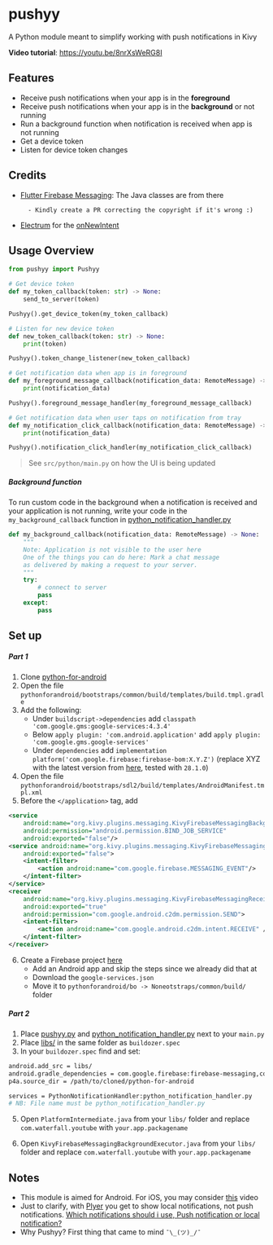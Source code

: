 # pushyy
A Python module meant to simplify working with push notifications in Kivy

**Video tutorial**: https://youtu.be/8nrXsWeRG8I

Features
--------------
- Receive push notifications when your app is in the **foreground**
- Receive push notifications when your app is in the **background** or not running
- Run a background function when notification is received when app is not running
- Get a device token
- Listen for device token changes

Credits
--------------
- [Flutter Firebase Messaging](https://github.com/FirebaseExtended/flutterfire/tree/master/packages/firebase_messaging/firebase_messaging): The Java classes are from there

        - Kindly create a PR correcting the copyright if it's wrong :)
- [Electrum](https://github.com/spesmilo/electrum/tree/master/electrum) for the [onNewIntent](https://github.com/spesmilo/electrum/blob/6650e6bbae12a79e12667857ee039f1b1f30c7e3/electrum/gui/kivy/main_window.py#L620)

Usage Overview
--------------
```python
from pushyy import Pushyy

# Get device token
def my_token_callback(token: str) -> None:
    send_to_server(token)

Pushyy().get_device_token(my_token_callback)

# Listen for new device token
def new_token_callback(token: str) -> None:
    print(token)

Pushyy().token_change_listener(new_token_callback)

# Get notification data when app is in foreground
def my_foreground_message_callback(notification_data: RemoteMessage) -> None:
    print(notification_data)

Pushyy().foreground_message_handler(my_foreground_message_callback)

# Get notification data when user taps on notification from tray
def my_notification_click_callback(notification_data: RemoteMessage) -> None:
    print(notification_data)

Pushyy().notification_click_handler(my_notification_click_callback)

```
> See `src/python/main.py` on how the UI is being updated

##### Background function
To run custom code in the background when a notification is received and your application is not running, write your code in the ```my_background_callback``` function in [python_notification_handler.py](src/python/python_notification_handler.py)
```python
def my_background_callback(notification_data: RemoteMessage) -> None:
    """
    Note: Application is not visible to the user here
    One of the things you can do here: Mark a chat message
    as delivered by making a request to your server.
    """
    try:
        # connect to server
        pass
    except:
        pass
```

Set up
--------------
##### Part 1
1. Clone [python-for-android](https://github.com/kivy/python-for-android)
2. Open the file `pythonforandroid/bootstraps/common/build/templates/build.tmpl.gradle`
3. Add the following:
    - Under `buildscript->dependencies` add `classpath 'com.google.gms:google-services:4.3.4'`
    - Below `apply plugin: 'com.android.application'` add `apply plugin: 'com.google.gms.google-services'`
    - Under `dependencies` add `implementation platform('com.google.firebase:firebase-bom:X.Y.Z')` (replace XYZ with the latest version from [here](https://firebase.google.com/docs/android/learn-more#bom), tested with `28.1.0`)
4. Open the file `pythonforandroid/bootstraps/sdl2/build/templates/AndroidManifest.tmpl.xml`
5. Before the `</application>` tag, add
```xml
<service
    android:name="org.kivy.plugins.messaging.KivyFirebaseMessagingBackgroundService"
    android:permission="android.permission.BIND_JOB_SERVICE"
    android:exported="false"/>
<service android:name="org.kivy.plugins.messaging.KivyFirebaseMessagingService"
    android:exported="false">
    <intent-filter>
        <action android:name="com.google.firebase.MESSAGING_EVENT"/>
    </intent-filter>
</service>
<receiver
    android:name="org.kivy.plugins.messaging.KivyFirebaseMessagingReceiver"
    android:exported="true"
    android:permission="com.google.android.c2dm.permission.SEND">
    <intent-filter>
        <action android:name="com.google.android.c2dm.intent.RECEIVE" />
    </intent-filter>
</receiver>
```
6. Create a Firebase project [here](https://console.firebase.google.com/)
    - Add an Android app and skip the steps since we already did that at
    - Download the `google-services.json`
    - Move it to `pythonforandroid/bo -> Noneotstraps/common/build/` folder
##### Part 2
1. Place [pushyy.py](src/python/pushyy.py) and [python_notification_handler.py](src/python/python_notification_handler.py) next to your `main.py`
2. Place [libs/](src/python/libs) in the same folder as `buildozer.spec`
3. In your `buildozer.spec` find and set:
```bash
android.add_src = libs/
android.gradle_dependencies = com.google.firebase:firebase-messaging,com.google.firebase:firebase-analytics,com.google.code.gson:gson:2.8.6
p4a.source_dir = /path/to/cloned/python-for-android

services = PythonNotificationHandler:python_notification_handler.py
# NB: File name must be python_notification_handler.py
```
5. Open `PlatformIntermediate.java` from your `libs/` folder and replace `com.waterfall.youtube` with `your.app.packagename`

6. Open `KivyFirebaseMessagingBackgroundExecutor.java` from your `libs/` folder and replace `com.waterfall.youtube` with `your.app.packagename`

Notes
---------
- This module is aimed for Android. For iOS, you may consider [this](https://youtu.be/mONyhxt2KV8) video
- Just to clarify, with [Plyer](https://github.com/kivy/plyer) you get to show local notifications, not push notifications. [Which notifications should i use, Push notification or local notification?](https://stackoverflow.com/questions/45343427/which-notifications-should-i-use-push-notification-or-local-notification)
- Why Pushyy? First thing that came to mind `¯\_(ツ)_/¯`
